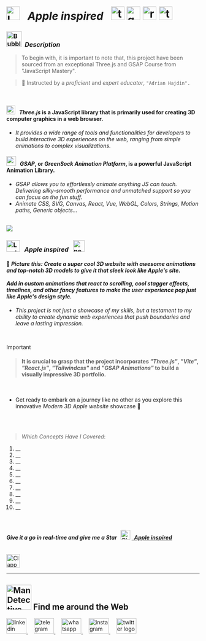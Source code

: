 # <img src="https://raw.githubusercontent.com/Tarikul-Islam-Anik/Telegram-Animated-Emojis/main/Objects/Laptop.webp" alt="Laptop" width="35" /> &nbsp; _Apple inspired_ &nbsp; <img src="https://skillicons.dev/icons?i=threejs" height="35" alt="threejs logo"  /> <img src="https://github.com/ShahramShakiba/GSAP-Crash-Course/assets/110089830/951ee96c-0849-4c2a-bcd1-4f108fe53d5a" height="35" alt="gsap logo"  /> <img src="https://skillicons.dev/icons?i=react" height="35" alt="react logo"  />  <img src="https://skillicons.dev/icons?i=tailwind" height="35" alt="tailwindcss logo"  />

<!----------------------------------------- Description ---------------------------------------->
### <img src="https://raw.githubusercontent.com/Tarikul-Islam-Anik/Animated-Fluent-Emojis/master/Emojis/Symbols/Bubbles.png" alt="Bubbles" width="40" height="40" />&nbsp; _Description_

> To begin with, it is important to note that, this project have been sourced from an exceptional Three.js and GSAP Course from "JavaScript Mastery". <br/>
 
> 👤 Instructed by a _proficient_ and _expert educator_, ` "Adrian Hajdin". `

<br/>
 
#### <img src="https://skillicons.dev/icons?i=threejs" height="23" alt="threejs logo"/> &nbsp;  _Three.js_ is a JavaScript library that is primarily used for creating 3D computer graphics in a web browser.
- _It provides a wide range of tools and functionalities for developers to build interactive 3D experiences on the web, ranging from simple animations to complex visualizations._

#### <img src="https://github.com/ShahramShakiba/GSAP-Crash-Course/assets/110089830/951ee96c-0849-4c2a-bcd1-4f108fe53d5a" height="25" alt="gsap logo"/> &nbsp;  _GSAP_, or _GreenSock Animation Platform_, is a powerful JavaScript Animation Library.
-  _GSAP allows you to effortlessly animate anything JS can touch. Delivering silky-smooth performance and unmatched support so you can focus on the fun stuff._
-  _Animate CSS, SVG, Canvas, React, Vue, WebGL, Colors, Strings, Motion paths, Generic objects..._
<br/> 



<img src="https://user-images.githubusercontent.com/73097560/115834477-dbab4500-a447-11eb-908a-139a6edaec5c.gif">

<br/>

<!--===================== Apple inspired =============================-->
### <img src="https://raw.githubusercontent.com/Tarikul-Islam-Anik/Telegram-Animated-Emojis/main/Objects/Laptop.webp" alt="Laptop" width="35" height="30"  /> &nbsp; _Apple inspired_  &nbsp; <img src="https://skillicons.dev/icons?i=threejs" height="30" alt="nextjs logo"  />

 #### 🧩 _Picture this: Create a super cool 3D website with awesome animations and top-notch 3D models to give it that sleek look like Apple's site._ <br/><br/> _Add in custom animations that react to scrolling, cool stagger effects, timelines, and other fancy features to make the user experience pop just like Apple's design style._
- _This project is not just a showcase of my skills, but a testament to my ability to create dynamic web experiences that push boundaries and leave a lasting impression._ 

 <br/>

> [!IMPORTANT]
>> #### It is crucial to grasp that the project incorporates _"Three.js"_, _"Vite"_, _"React.js"_, _"Tailwindcss"_ and _"GSAP Animations"_ to build a visually impressive 3D portfolio.

  <br/>

- Get ready to embark on a journey like no other as you explore this innovative _Modern 3D Apple website_ showcase 🤩 

<br/><br/>

> _Which Concepts Have I Covered_: 
01. __
02. __
03. __
04. __
05. __
06. __
07. __
08. __
09. __
10. __
 
<br/>

<!-------- try it live -------->
#### _Give it a go in real-time and give me a Star_ &nbsp; <img src="https://raw.githubusercontent.com/Tarikul-Islam-Anik/Animated-Fluent-Emojis/master/Emojis/Travel%20and%20places/Glowing%20Star.png" alt="Glowing Star" width="25"  /> <a href="" target="_blank"> &nbsp; _Apple inspired_ </a> 

<br/>

<!--------- Video --------->
<img src="https://raw.githubusercontent.com/Tarikul-Islam-Anik/Telegram-Animated-Emojis/main/Objects/Clapper%20Board.webp" alt="Clapper Board" width="35" />


  <br/> 

***

<!--======================= Social Media ===========================-->
 ## <img src="https://raw.githubusercontent.com/Tarikul-Islam-Anik/Animated-Fluent-Emojis/master/Emojis/People%20with%20professions/Man%20Detective%20Light%20Skin%20Tone.png" alt="Man Detective Light Skin Tone" width="65" /> Find me around the Web  
<a href="https://www.linkedin.com/in/shahramshakiba/" target="_blank">
    <img src="https://raw.githubusercontent.com/maurodesouza/profile-readme-generator/master/src/assets/icons/social/linkedin/default.svg" width="52" height="40" alt="linkedin logo"  />
  </a> &nbsp;&nbsp;&nbsp;
  <a href="https://t.me/ShahramShakibaa" target="_blank">
    <img src="https://raw.githubusercontent.com/maurodesouza/profile-readme-generator/master/src/assets/icons/social/telegram/default.svg" width="52" height="40" alt="telegram logo"  />
  </a> &nbsp;&nbsp;&nbsp;
  <a href="https://wa.me/message/LM2IMM3ABZ7ZM1" target="_blank">
    <img src="https://raw.githubusercontent.com/maurodesouza/profile-readme-generator/master/src/assets/icons/social/whatsapp/default.svg" width="52" height="40" alt="whatsapp logo"  />
  </a> &nbsp;&nbsp;&nbsp;
  <a href="https://instagram.com/shahram.shakibaa?igshid=MzNlNGNkZWQ4Mg==" target="_blank">
    <img src="https://raw.githubusercontent.com/maurodesouza/profile-readme-generator/master/src/assets/icons/social/instagram/default.svg" width="52" height="40" alt="instagram logo"  />
  </a> &nbsp;&nbsp;&nbsp;
  <a href="https://twitter.com/ShahramShakibaa" target="_blank">
    <img src="https://raw.githubusercontent.com/maurodesouza/profile-readme-generator/master/src/assets/icons/social/twitter/default.svg" width="52" height="40" alt="twitter logo"  />
  </a>
